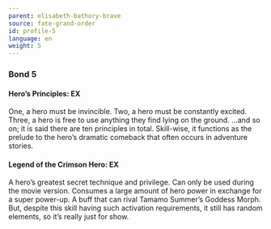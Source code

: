 ```yaml
---
parent: elisabeth-bathory-brave
source: fate-grand-order
id: profile-5
language: en
weight: 5
---
```


### Bond 5

#### Hero’s Principles: EX

One, a hero must be invincible.
Two, a hero must be constantly excited.
Three, a hero is free to use anything they find lying on the ground.
…and so on; it is said there are ten principles in total.
Skill-wise, it functions as the prelude to the hero’s dramatic comeback that often occurs in adventure stories.

#### Legend of the Crimson Hero: EX

A hero’s greatest secret technique and privilege. Can only be used during the movie version. 
Consumes a large amount of hero power in exchange for a super power-up. 
A buff that can rival Tamamo Summer’s Goddess Morph. 
But, despite this skill having such activation requirements, it still has random elements, so it’s really just for show.
